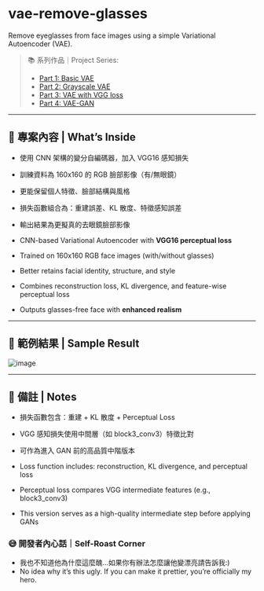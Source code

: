 # vae-remove-glasses
Remove eyeglasses from face images using a simple Variational Autoencoder (VAE).

> 📚 系列作品｜Project Series:
> - [Part 1: Basic VAE](https://github.com/VanessaTsai0828/vae-remove-glasses)
> - [Part 2: Grayscale VAE](https://github.com/VanessaTsai0828/vae-remove-glasses-gray)
> - [Part 3: VAE with VGG loss](https://github.com/VanessaTsai0828/vae-remove-glasses-vgg)
> - [Part 4: VAE-GAN](https://github.com/VanessaTsai0828/vae-remove-glasses-gan)

---

## 🧠 專案內容 | What’s Inside

- 使用 CNN 架構的變分自編碼器，加入 VGG16 感知損失
- 訓練資料為 160x160 的 RGB 臉部影像（有/無眼鏡）
- 更能保留個人特徵、臉部結構與風格
- 損失函數組合為：重建誤差、KL 散度、特徵感知誤差
- 輸出結果為更擬真的去眼鏡臉部影像

- CNN-based Variational Autoencoder with **VGG16 perceptual loss**
- Trained on 160x160 RGB face images (with/without glasses)
- Better retains facial identity, structure, and style
- Combines reconstruction loss, KL divergence, and feature-wise perceptual loss
- Outputs glasses-free face with **enhanced realism**

---

## 📸 範例結果 | Sample Result
![image](https://github.com/user-attachments/assets/add3bef3-a306-461c-b0ba-c9694d8aff4c)


---

## 📌 備註 | Notes

- 損失函數包含：重建 + KL 散度 + Perceptual Loss
- VGG 感知損失使用中間層（如 block3_conv3）特徵比對
- 可作為進入 GAN 前的高品質中階版本

- Loss function includes: reconstruction, KL divergence, and perceptual loss
- Perceptual loss compares VGG intermediate features (e.g., block3_conv3)
- This version serves as a high-quality intermediate step before applying GANs


### 😅 開發者內心話｜Self-Roast Corner
- 我也不知道他為什麼這麼醜...如果你有辦法怎麼讓他變漂亮請告訴我:)
- No idea why it’s this ugly.  If you can make it prettier, you’re officially my hero.
